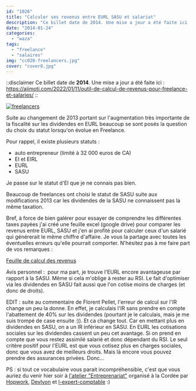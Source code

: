 ```yaml
---
id: "1026"
title: "Calculer ses revenus entre EURL SASU et salariat"
description: "Ce billet date de 2014. Une mise a jour a été faite ici : https://ajimoti.com/2022/01/11/outil-de-calcul-de-revenus-pour-free..."
date: "2014-01-24"
categories: 
  - "waza"
tags: 
  - "freelance"
  - "salaires"
img: "cc020-freelancers.jpg"
cover: "cover8.jpg"
---
```


::disclaimer
Ce billet date de **2014**. Une mise a jour a été faite ici : https://ajimoti.com/2022/01/11/outil-de-calcul-de-revenus-pour-freelance-et-salaries/
::

[![freelancers](/images/cc020-freelancers.jpg)](http://eventuallycoding.com/wp-content/uploads/2014/01/cc020-freelancers.jpg)

Suite au changement de 2013 portant sur l'augmentation très importante de la fiscalité sur les dividendes en EURL beaucoup se sont posés la question du choix du statut lorsqu'on évolue en Freelance.

Pour rappel, il existe plusieurs statuts :

- auto entrepreneur (limité à 32 000 euros de CA)
- EI et EIRL
- EURL
- SASU

Je passe sur le statut d'EI que je ne connais pas bien.

Beaucoup de freelances ont choisi le statut de SASU suite aux modifications 2013 car les dividendes de la SASU ne connaissent pas la même taxation.

Bref, à force de bien galérer pour essayer de comprendre les différentes taxes payées j'ai créé une feuille excel (google drive) pour comparer les revenus entre EURL, SASU et j'en ai profité pour calculer ceux d'un salarié qui générerait le même chiffre d'affaire. Je vous la partage avec toutes les éventuelles erreurs qu'elle pourrait comporter. N'hésitez pas à me faire part de vos remarques :

[Feuille de calcul des revenus](https://docs.google.com/spreadsheet/ccc?key=0AhUTrQ0z8Xu2dE9wNG1sTnZGUHBWcldaOEVFUllvUHc&usp=drive_web#gid=0)

Avis personnel :  pour ma part, je trouve l'EURL encore avantageuse par rapport à la SASU. Même si cela m'oblige à rester au RSI. Le fait d'optimiser via les dividendes en SASU fait aussi que l'on cotise moins de charges (et donc de droits).

EDIT : suite au commentaire de Florent Pellet, l'erreur de calcul sur l'IR change un peu la donne. En effet, je calculais l'IR sans prendre en compte l'abattement de 40% sur les dividendes (pourtant je le calculais, mais je me suis trompé de case ensuite :)). Et ca change tout. Car en mettant plus en dividendes en SASU, on a un IR inférieur en SASU. En EURL les cotisations sociales sur les dividendes cassent un peu cet avantage. Si on prend en compte que vous restez assimilé salarié et donc dépendant du RSI. Le seul critère positif pour l'EURL est que vous cotisez plus en charges sociales, donc que vous avez de meilleurs droits. Mais là encore vous pouvez prendre des assurances privées. Donc...

PS : si tout ce vocabulaire vous parait incompréhensible, c'est que vous auriez du venir hier soir à [l'atelier "Entreprenariat"](http://blog.hopwork.com/post/73622862225/apero-hopwork-a-lyon) organisé à la Cordée par [Hopwork](http://www.hopwork.com), [Devlyon](http://www.devlyon.fr) et [l-expert-comptable](http://www.l-expert-comptable-lyon.com/) :)
